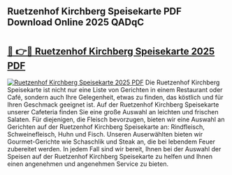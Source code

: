 ## Ruetzenhof Kirchberg Speisekarte PDF Download Online 2025 QADqC

# <h2><a href="http://gca8ivl.nevu.top/?p=Ruetzenhof+Kirchberg+Speisekarte">🔗 👉🔴 Ruetzenhof Kirchberg Speisekarte 2025 PDF</a></h2>

[![Ruetzenhof Kirchberg Speisekarte 2025 PDF](https://i.imgur.com/dBaPXMq.png)](http://gca8ivl.nevu.top/?p=Ruetzenhof+Kirchberg+Speisekarte)
Die Ruetzenhof Kirchberg Speisekarte ist nicht nur eine Liste von Gerichten in einem Restaurant oder Café, sondern auch Ihre Gelegenheit, etwas zu finden, das köstlich und für Ihren Geschmack geeignet ist. Auf der Ruetzenhof Kirchberg Speisekarte unserer Cafeteria finden Sie eine große Auswahl an leichten und frischen Salaten. Für diejenigen, die Fleisch bevorzugen, bieten wir eine Auswahl an Gerichten auf der Ruetzenhof Kirchberg Speisekarte an: Rindfleisch, Schweinefleisch, Huhn und Fisch. Unseren Auserwählten bieten wir Gourmet-Gerichte wie Schaschlik und Steak an, die bei lebendem Feuer zubereitet werden. In jedem Fall sind wir bereit, Ihnen bei der Auswahl der Speisen auf der Ruetzenhof Kirchberg Speisekarte zu helfen und Ihnen einen angenehmen und angenehmen Service zu bieten.
